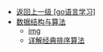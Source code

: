 - [返回上一级 [go语言学习]](go语言学习/)
- [数据结构与算法](go语言学习/数据结构与算法/)
  - [img](go语言学习/数据结构与算法/img/)
  - [详解经典排序算法](go语言学习/数据结构与算法/详解经典排序算法.md)
